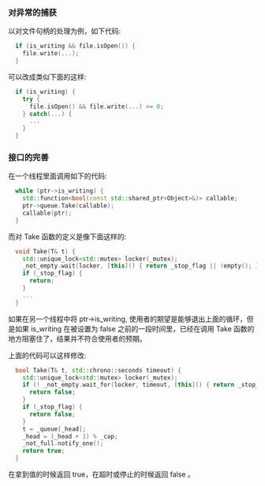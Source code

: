 
### 对异常的捕获

以对文件句柄的处理为例，如下代码:
```cpp
  if (is_writing && file.isOpen()) {
    file.write(...);
  }
```

可以改成类似下面的这样:
```cpp
  if (is_writing) {
    try {
      file.isOpen() && file.write(...) >= 0;
    } catch(...) {
      ...
    }
  }
```

### 接口的完善

在一个线程里面调用如下的代码:
```cpp
  while (ptr->is_writing) {
    std::function<bool(const std::shared_ptr<Object>&)> callable;
    ptr->queue.Take(callable);
    callable(ptr);
  }
```
而对 Take 函数的定义是像下面这样的:
```cpp
  void Take(T& t) {
    std::unique_lock<std::mutex> locker(_mutex);
    _not_empty.wait(locker, [this]() { return _stop_flag || !empty(); });
    if (_stop_flag) {
      return;
    }
    ...
  }
```

如果在另一个线程中将 ptr->is_writing, 使用者的期望是能够退出上面的循环，但是如果 is_writing 在被设置为 false 之前的一段时间里，已经在调用 Take 函数的地方阻塞住了，结果并不符合使用者的预期。

上面的代码可以这样修改:
```cpp
  bool Take(T& t, std::chrono::seconds timeout) {
    std::unique_lock<std::mutex> locker(_mutex);
    if (! _not_empty.wait_for(locker, timeout, [this]() { return _stop_flag || !empty(); })) {
      return false;
    }
    if (_stop_flag) {
      return false;
    }
    t = _queue[_head];
    _head = (_head + 1) % _cap;
    _not_full.notify_one();
    return true;
  }
```
在拿到值的时候返回 true，在超时或停止的时候返回 false 。
